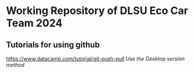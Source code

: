 # Working Repository of DLSU Eco Car Team 2024

## Tutorials for using github
https://www.datacamp.com/tutorial/git-push-pull
_Use the Desktop version method_
